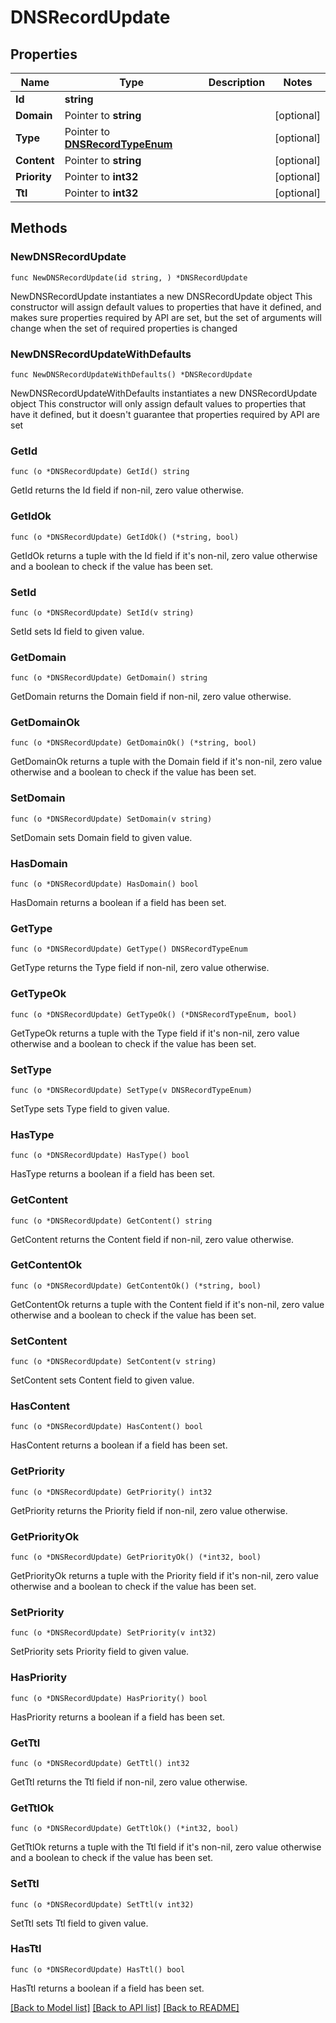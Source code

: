 # DNSRecordUpdate

## Properties

Name | Type | Description | Notes
------------ | ------------- | ------------- | -------------
**Id** | **string** |  | 
**Domain** | Pointer to **string** |  | [optional] 
**Type** | Pointer to [**DNSRecordTypeEnum**](DNSRecordTypeEnum.md) |  | [optional] 
**Content** | Pointer to **string** |  | [optional] 
**Priority** | Pointer to **int32** |  | [optional] 
**Ttl** | Pointer to **int32** |  | [optional] 

## Methods

### NewDNSRecordUpdate

`func NewDNSRecordUpdate(id string, ) *DNSRecordUpdate`

NewDNSRecordUpdate instantiates a new DNSRecordUpdate object
This constructor will assign default values to properties that have it defined,
and makes sure properties required by API are set, but the set of arguments
will change when the set of required properties is changed

### NewDNSRecordUpdateWithDefaults

`func NewDNSRecordUpdateWithDefaults() *DNSRecordUpdate`

NewDNSRecordUpdateWithDefaults instantiates a new DNSRecordUpdate object
This constructor will only assign default values to properties that have it defined,
but it doesn't guarantee that properties required by API are set

### GetId

`func (o *DNSRecordUpdate) GetId() string`

GetId returns the Id field if non-nil, zero value otherwise.

### GetIdOk

`func (o *DNSRecordUpdate) GetIdOk() (*string, bool)`

GetIdOk returns a tuple with the Id field if it's non-nil, zero value otherwise
and a boolean to check if the value has been set.

### SetId

`func (o *DNSRecordUpdate) SetId(v string)`

SetId sets Id field to given value.


### GetDomain

`func (o *DNSRecordUpdate) GetDomain() string`

GetDomain returns the Domain field if non-nil, zero value otherwise.

### GetDomainOk

`func (o *DNSRecordUpdate) GetDomainOk() (*string, bool)`

GetDomainOk returns a tuple with the Domain field if it's non-nil, zero value otherwise
and a boolean to check if the value has been set.

### SetDomain

`func (o *DNSRecordUpdate) SetDomain(v string)`

SetDomain sets Domain field to given value.

### HasDomain

`func (o *DNSRecordUpdate) HasDomain() bool`

HasDomain returns a boolean if a field has been set.

### GetType

`func (o *DNSRecordUpdate) GetType() DNSRecordTypeEnum`

GetType returns the Type field if non-nil, zero value otherwise.

### GetTypeOk

`func (o *DNSRecordUpdate) GetTypeOk() (*DNSRecordTypeEnum, bool)`

GetTypeOk returns a tuple with the Type field if it's non-nil, zero value otherwise
and a boolean to check if the value has been set.

### SetType

`func (o *DNSRecordUpdate) SetType(v DNSRecordTypeEnum)`

SetType sets Type field to given value.

### HasType

`func (o *DNSRecordUpdate) HasType() bool`

HasType returns a boolean if a field has been set.

### GetContent

`func (o *DNSRecordUpdate) GetContent() string`

GetContent returns the Content field if non-nil, zero value otherwise.

### GetContentOk

`func (o *DNSRecordUpdate) GetContentOk() (*string, bool)`

GetContentOk returns a tuple with the Content field if it's non-nil, zero value otherwise
and a boolean to check if the value has been set.

### SetContent

`func (o *DNSRecordUpdate) SetContent(v string)`

SetContent sets Content field to given value.

### HasContent

`func (o *DNSRecordUpdate) HasContent() bool`

HasContent returns a boolean if a field has been set.

### GetPriority

`func (o *DNSRecordUpdate) GetPriority() int32`

GetPriority returns the Priority field if non-nil, zero value otherwise.

### GetPriorityOk

`func (o *DNSRecordUpdate) GetPriorityOk() (*int32, bool)`

GetPriorityOk returns a tuple with the Priority field if it's non-nil, zero value otherwise
and a boolean to check if the value has been set.

### SetPriority

`func (o *DNSRecordUpdate) SetPriority(v int32)`

SetPriority sets Priority field to given value.

### HasPriority

`func (o *DNSRecordUpdate) HasPriority() bool`

HasPriority returns a boolean if a field has been set.

### GetTtl

`func (o *DNSRecordUpdate) GetTtl() int32`

GetTtl returns the Ttl field if non-nil, zero value otherwise.

### GetTtlOk

`func (o *DNSRecordUpdate) GetTtlOk() (*int32, bool)`

GetTtlOk returns a tuple with the Ttl field if it's non-nil, zero value otherwise
and a boolean to check if the value has been set.

### SetTtl

`func (o *DNSRecordUpdate) SetTtl(v int32)`

SetTtl sets Ttl field to given value.

### HasTtl

`func (o *DNSRecordUpdate) HasTtl() bool`

HasTtl returns a boolean if a field has been set.


[[Back to Model list]](../README.md#documentation-for-models) [[Back to API list]](../README.md#documentation-for-api-endpoints) [[Back to README]](../README.md)


